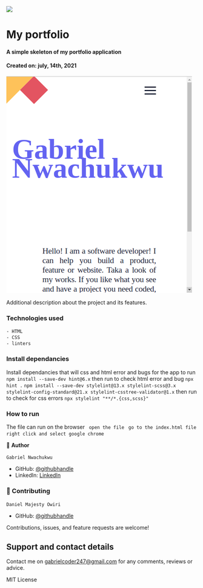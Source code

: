![](https://img.shields.io/badge/Microverse-blueviolet)

# My portfolio

 #### A simple skeleton of my portfolio application
 #### Created on: july, 14th,  2021



![screenshot](images/my-portfolio-1.png)

Additional description about the project and its features.


### Technologies used
    - HTML
    - CSS
    - linters


### Install dependancies
Install dependancies that will css and html error and bugs for the app to run
`npm install --save-dev hint@6.x` then run to check html error and bug `npx hint .`
`npm install --save-dev stylelint@13.x stylelint-scss@3.x stylelint-config-standard@21.x stylelint-csstree-validator@1.x` then run to check for css errors `npx stylelint "**/*.{css,scss}"`


### How to run
 The file can run on the browser
 ` open the file`
 ` go to the index.html file`
 ` right click and select google chrome`




👤 **Author**

`Gabriel Nwachukwu`

- GitHub: [@githubhandle](https://github.com/gabrielcoder247)
- LinkedIn: [LinkedIn](https://www.linkedin.com/in/gabriel-nwachukwu-209613173/)

### 🤝 Contributing

 `Daniel Majesty Owiri`
- GitHub: [@githubhandle](https://github.com/dannieMo)


Contributions, issues, and feature requests are welcome!

## Support and contact details
Contact me on gabrielcoder247@gmail.com for any comments, reviews or advice.


 MIT License





